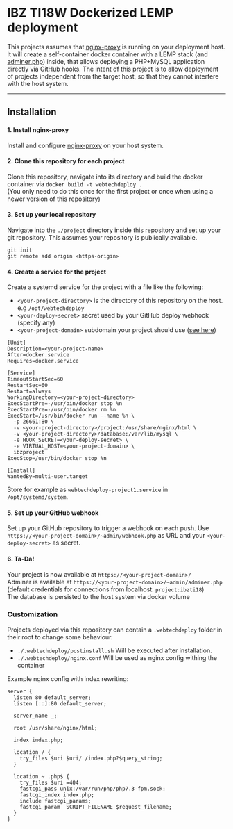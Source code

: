 # IBZ TI18W Dockerized LEMP deployment
This projects assumes that [nginx-proxy](https://github.com/jwilder/nginx-proxy) is running on your deployment host. It will create a self-container docker container with a LEMP stack (and [adminer.php](https://www.adminer.org/)) inside, that allows deploying a PHP+MySQL application directly via GitHub hooks. The intent of this project is to allow deployment of projects independent from the target host, so that they cannot interfere with the host system.

----

## Installation
#### 1. Install nginx-proxy
Install and configure [nginx-proxy](https://github.com/jwilder/nginx-proxy) on your host system.

#### 2. Clone this repository for each project
Clone this repository, navigate into its directory and build the docker container via `docker build -t webtechdeploy .`   
 (You only need to do this once for the first project or once when using a newer version of this repository)

#### 3. Set up your local repository
Navigate into the `./project` directory inside this repository and set up your git repository. This assumes your repository is publically available.
```
git init
git remote add origin <https-origin>
```

#### 4. Create a service for the project
Create a systemd service for the project with a file like the following:
* `<your-project-directory>` is the directory of this repository on the host. e.g `/opt/webtechdeploy`
* `<your-deploy-secret>` secret used by your GitHub deploy webhook (specify any)
* `<your-project-domain>` subdomain your project should use ([see here](https://github.com/jwilder/nginx-proxy#usage))

```
[Unit]
Description=<your-project-name>
After=docker.service
Requires=docker.service

[Service]
TimeoutStartSec=60
RestartSec=60
Restart=always
WorkingDirectory=<your-project-directory>
ExecStartPre=-/usr/bin/docker stop %n
ExecStartPre=-/usr/bin/docker rm %n
ExecStart=/usr/bin/docker run --name %n \
  -p 26661:80 \
  -v <your-project-directory>/project:/usr/share/nginx/html \
  -v <your-project-directory>/database:/var/lib/mysql \
  -e HOOK_SECRET=<your-deploy-secret> \
  -e VIRTUAL_HOST=<your-project-domain> \
  ibzproject
ExecStop=/usr/bin/docker stop %n

[Install]
WantedBy=multi-user.target
```

Store for example as `webtechdeploy-project1.service` in `/opt/systemd/system`.

#### 5. Set up your GitHub webhook
Set up your GitHub repository to trigger a webhook on each push. Use `https://<your-project-domain>/~admin/webhook.php` as URL and your `<your-deploy-secret>` as secret. 

#### 6. Ta-Da!
Your project is now available at `https://<your-project-domain>/`     
Adminer is available at `https://<your-project-domain>/~admin/adminer.php` (default credentials for connections from localhost: `project:ibzti18`)    
The database is persisted to the host system via docker volume


### Customization
Projects deployed via this repository can contain a `.webtechdeploy` folder in their root to change some behaviour.

* `./.webtechdeploy/postinstall.sh` Will be executed after installation.
* `./.webtechdeploy/nginx.conf` Will be used as nginx config withing the container

Example nginx config with index rewriting:
```
server {
  listen 80 default_server;
  listen [::]:80 default_server;

  server_name _;

  root /usr/share/nginx/html;

  index index.php;

  location / {
    try_files $uri $uri/ /index.php?$query_string;
  }

  location ~ .php$ {
    try_files $uri =404;
    fastcgi_pass unix:/var/run/php/php7.3-fpm.sock;
    fastcgi_index index.php;
    include fastcgi_params;
    fastcgi_param  SCRIPT_FILENAME $request_filename;
  }
}
```

